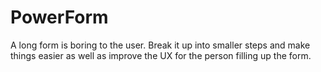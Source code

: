 # PowerForm
A long form is boring to the user. Break it up into smaller steps and make things easier as well as improve the UX for the person filling up the form.
